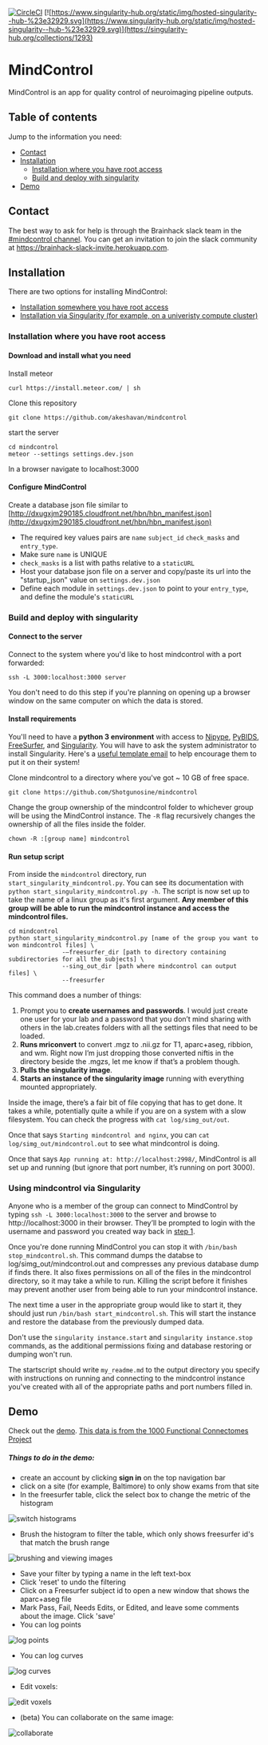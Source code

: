 [![CircleCI](https://circleci.com/gh/Shotgunosine/mindcontrol/tree/master.svg?style=svg)](https://circleci.com/gh/Shotgunosine/mindcontrol/tree/master)
[![https://www.singularity-hub.org/static/img/hosted-singularity--hub-%23e32929.svg](https://www.singularity-hub.org/static/img/hosted-singularity--hub-%23e32929.svg)](https://singularity-hub.org/collections/1293)

# MindControl

MindControl is an app for quality control of neuroimaging pipeline outputs.

## Table of contents

Jump to the information you need:

* [Contact](#contact)
* [Installation](#installation)
  * [Installation where you have root access](#installation-where-you-have-root-access)
  * [Build and deploy with singularity](#build-and-deploy-with-singularity)
* [Demo](#demo)

## Contact

The best way to ask for help is through the Brainhack slack team in the [#mindcontrol channel](https://brainhack.slack.com/messages/C4TCFG99C/). You can get an invitation to join the slack community at https://brainhack-slack-invite.herokuapp.com. 

## Installation

There are two options for installing MindControl:
* [Installation somewhere you have root access](#installation-where-you-have-root-access)
* [Installation via Singularity (for example, on a univeristy compute cluster)](#build-and-deploy-with-singularity)

### Installation where you have root access

#### Download and install what you need

Install meteor 

```
curl https://install.meteor.com/ | sh
```

Clone this repository

```
git clone https://github.com/akeshavan/mindcontrol
```

start the server

```
cd mindcontrol
meteor --settings settings.dev.json
```

In a browser navigate to localhost:3000

#### Configure MindControl

Create a database json file similar to [http://dxugxjm290185.cloudfront.net/hbn/hbn_manifest.json](http://dxugxjm290185.cloudfront.net/hbn/hbn_manifest.json)

* The required key values pairs are `name` `subject_id` `check_masks` and `entry_type`. 
* Make sure `name` is UNIQUE
* `check_masks` is a list with paths relative to a `staticURL`
* Host your database json file on a server and copy/paste its url into the "startup_json" value on `settings.dev.json`
* Define each module in `settings.dev.json` to point to your `entry_type`, and define the module's `staticURL`

### Build and deploy with singularity

#### Connect to the server

Connect to the system where you'd like to host mindcontrol with a port forwarded:

```
ssh -L 3000:localhost:3000 server
```

You don't need to do this step if you're planning on opening up a browser window on the same computer on which the data is stored.

#### Install requirements

You'll need to have a **python 3 environment** with access to [Nipype](https://nipype.readthedocs.io/en/latest/), [PyBIDS](https://github.com/INCF/pybids), [FreeSurfer](https://surfer.nmr.mgh.harvard.edu/fswiki/DownloadAndInstall), and [Singularity](https://www.sylabs.io/guides/2.5.1/user-guide/#). You will have to ask the system administrator to install Singularity. Here's a [useful template email](https://singularity.lbl.gov/install-request) to help encourage them to put it on their system!

Clone mindcontrol to a directory where you've got ~ 10 GB of free space.

```
git clone https://github.com/Shotgunosine/mindcontrol
```

Change the group ownership of the mindcontrol folder to whichever group will be using the MindControl instance. The `-R` flag recursively changes the ownership of all the files inside the folder.

```
chown -R :[group name] mindcontrol
```

#### Run setup script

From inside the `mindcontrol` directory, run `start_singularity_mindcontrol.py`. You can see its documentation with `python start_singularity_mindcontrol.py -h`. The script is now set up to take the name of a linux group as it's first argument. **Any member of this group will be able to run the mindcontrol instance and access the mindcontrol files.**

```
cd mindcontrol
python start_singularity_mindcontrol.py [name of the group you want to won mindcontrol files] \
               -—freesurfer_dir [path to directory containing subdirectories for all the subjects] \
               --sing_out_dir [path where mindcontrol can output files] \
               --freesurfer
```

This command does a number of things:
1. Prompt you to **create usernames and passwords**. I would just create one user for your lab and a password that you don’t mind sharing with others in the lab.creates folders with all the settings files that need to be loaded.  
2. **Runs mriconvert** to convert .mgz to .nii.gz for T1, aparc+aseg, ribbion, and wm. Right now I’m just dropping those converted niftis in the directory beside the .mgzs, let me know if that’s a problem though.  
3. **Pulls the singularity image**.  
4. **Starts an instance of the singularity image** running with everything mounted appropriately.  

Inside the image, there’s a fair bit of file copying that has to get done. It takes a while, potentially quite a while if you are on a system with a slow filesystem. You can check the progress with `cat log/simg_out/out`.  

Once that says `Starting mindcontrol and nginx`, you can `cat log/simg_out/mindcontrol.out` to see what mindcontrol is doing.  

Once that says `App running at: http://localhost:2998/`, MindControl is all set up and running (but ignore that port number, it’s running on port 3000).

### Using mindcontrol via Singularity

Anyone who is a member of the group can connect to MindControl by typing `ssh -L 3000:localhost:3000` to the server and browse to http://localhost:3000 in their browser. They’ll be prompted to login with the username and password you created way back in [step 1](#run-setup-script).

Once you're done running MindControl you can stop it with `/bin/bash stop_mindcontrol.sh`. This command dumps the databse to log/simg_out/mindcontrol.out and compresses any previous database dump if finds there. It also fixes permissions on all of the files in the mindcontrol directory, so it may take a while to run. Killing the script before it finishes may prevent another user from being able to run your mindcontrol instance.

The next time a user in the appropriate group would like to start it, they should just run `/bin/bash start_mindcontrol.sh`. This will start the instance and restore the database from the previously dumped data.

Don't use the `singularity instance.start` and `singularity instance.stop` commands, as the additional permissions fixing and database restoring or dumping won't run.

The startscript should write `my_readme.md` to the output directory you specify with instructions on running and connecting to the mindcontrol instance you've created with all of the appropriate paths and port numbers filled in. 

## Demo

Check out the [demo](http://mindcontrol.herokuapp.com/). [This data is from the 1000 Functional Connectomes Project](http://fcon_1000.projects.nitrc.org/fcpClassic/FcpTable.html)

##### Things to do in the demo:

* create an account by clicking **sign in** on the top navigation bar
* click on a site (for example, Baltimore) to only show exams from that site
* In the freesurfer table, click the select box to change the metric of the histogram

![switch histograms](http://dxugxjm290185.cloudfront.net/demo_gifs/histogram_switch.gif)

* Brush the histogram to filter the table, which only shows freesurfer id's that match the brush range 

![brushing and viewing images](http://dxugxjm290185.cloudfront.net/demo_gifs/histogram_brushing_and_image_viewing.gif)

* Save your filter by typing a name in the left text-box
* Click 'reset' to undo the filtering
* Click on a Freesurfer subject id to open a new window that shows the aparc+aseg file
* Mark Pass, Fail, Needs Edits, or Edited, and leave some comments about the image. Click 'save'
* You can log points

![log points](http://dxugxjm290185.cloudfront.net/demo_gifs/logLesion.gif)

* You can log curves

![log curves](http://dxugxjm290185.cloudfront.net/demo_gifs/logContour.gif)

* Edit voxels:

![edit voxels](http://dxugxjm290185.cloudfront.net/demo_gifs/dura_edit.gif)

* (beta) You can collaborate on the same image:

![collaborate](http://dxugxjm290185.cloudfront.net/demo_gifs/syncedViewers.gif)


